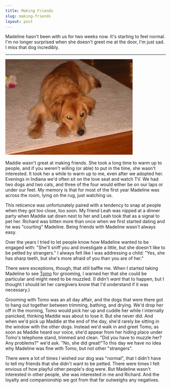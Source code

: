 ```yaml
---
title: Making Friends
slug: making-friends
layout: post
---
```

Madeline hasn't been with us for two weeks now. It's starting to feel normal. I'm no longer surprised when she doesn't greet me at the door, I'm just sad. I miss that dog incredibly.

---

![Keeping a watchful eye sb_float](/images/3198345_747ccd5b09_o_large.jpg)

Maddie wasn't great at making friends. She took a long time to warm up to people, and if you weren't willing (or able) to put in the time, she wasn't interested. It took her a while to warm up to me, even after we adopted her. Evenings in Indiana we'd often sit on the love seat and watch TV. We had two dogs and two cats, and three of the four would either be on our laps or under our feet. My memory is that for most of the first year Madeline was across the room, lying on the rug, just watching us.

This reticence was unfortunately paired with a tendency to snap at people when they got too close, too soon. My friend Leah was nipped at a dinner party when Maddie sat down next to her and Leah took that as a signal to pet her. Richard was bitten more than once when we first started dating and he was "courting" Madeline. Being friends with Madeline wasn't always easy.

Over the years I tried to let people know how Madeline wanted to be engaged with: "She'll sniff you and investigate a little, but she doesn't like to be petted by strangers." I always felt like I was addressing a child: "Yes, she has sharp teeth, but she's more afraid of you than you are of her."

There were exceptions, though, that still baffle me. When I started taking Madeline to see [Tomo](http://www.yelp.com/biz/san-francisco-pet-grooming-san-francisco) for grooming, I warned her that she could be particular and might need to be muzzled. (I didn't _want_ that to happen, but I thought I should let her caregivers know that I'd understand if it was necessary.)

Grooming with Tomo was an all day affair, and the dogs that were there got to hang out together between trimming, bathing, and drying. We'd drop her off in the morning, Tomo would pick her up and cuddle her while I internally panicked, thinking Maddie was about to lose it. But she never did. And when we'd pick up Maddie at the end of the day, she'd rarely be sitting in the window with the other dogs. Instead we'd walk in and greet Tomo; as soon as Maddie heard our voice, she'd appear from her hiding place under Tomo's telephone stand, trimmed and clean. "Did you have to muzzle her? Any problems?" we'd ask. "No, she did great!"To this day we have no idea why Madeline was fine with Tomo, but not other "strangers".

There were a lot of times I wished our dog was "normal", that I didn't have to tell my friends that she didn't want to be petted. There were times I felt envious of how playful other people's dog were. But Madeline wasn't interested in other people, she was interested in me and Richard. And the loyalty and companionship we got from that far outweighs any negatives.
